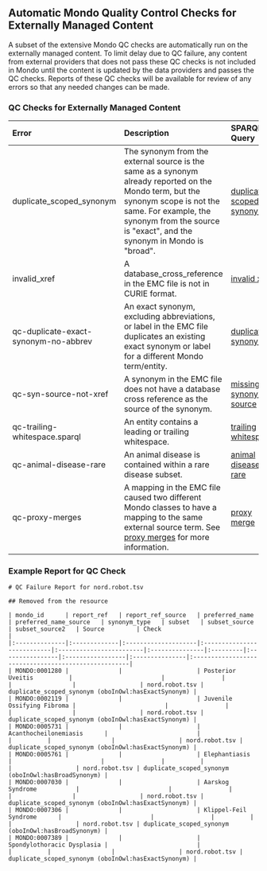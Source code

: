 ## Automatic Mondo Quality Control Checks for Externally Managed Content
A subset of the extensive Mondo QC checks are automatically run on the externally managed content. To limit delay due to QC failure, any content from external providers that does not pass these QC checks is not included in Mondo until the content is updated by the data providers and passes the QC checks. Reports of these QC checks will be available for review of any errors so that any needed changes can be made.

### QC Checks for Externally Managed Content
| Error | Description | SPARQL Query | 
|:------|:------------|:-------------|
| duplicate_scoped_synonym | The synonym from the external source is the same as a synonym already reported on the Mondo term, but the synonym scope is not the same. For example, the synonym from the source is "exact", and the synonym in Mondo is "broad".| <a href='https://robot.obolibrary.org/report_queries/duplicate_scoped_synonym' target='_blank'>duplicate scoped synonym</a> |
| invalid_xref | A database_cross_reference in the EMC file is not in CURIE format.| <a href='https://robot.obolibrary.org/report_queries/invalid_xref' target='_blank'>invalid xref</a> |
| qc-duplicate-exact-synonym-no-abbrev| An exact synonym, excluding abbreviations, or label in the EMC file duplicates an existing exact synonym or label for a different Mondo term/entity.| <a href='https://github.com/monarch-initiative/mondo/blob/master/src/sparql/qc/general/qc-duplicate-exact-synonym-no-abbrev.sparql' target='_blank'>duplicate synonyms</a>|
| qc-syn-source-not-xref| A synonym in the EMC file does not have a database cross reference as the source of the synonym.| <a href='https://github.com/monarch-initiative/mondo/blob/master/src/sparql/qc/general/qc-syn-source-not-xref.sparql' target='_blank'>missing synonym source</a>|
| qc-trailing-whitespace.sparql| An entity contains a leading or trailing whitespace. | <a href='https://github.com/monarch-initiative/mondo/blob/master/src/sparql/qc/general/qc-trailing-whitespace.sparql' target='_blank'>trailing whitespace</a>|
| qc-animal-disease-rare| An animal disease is contained within a rare disease subset. |<a href='https://github.com/monarch-initiative/mondo/blob/master/src/sparql/qc/mondo/qc-animal-disease-rare.sparql' target='_blank'>animal disease rare</a>|
| qc-proxy-merges| A mapping in the EMC file caused two different Mondo classes to have a mapping to the same external source term. See <a href='https://mondo.readthedocs.io/en/latest/editors-guide/proxy-merge/' target='_blank'>proxy merges</a> for more information.| <a href='https://github.com/monarch-initiative/mondo/blob/master/src/sparql/qc/mondo/qc-proxy-merges.sparql' target='_blank'>proxy merge</a>|


### Example Report for QC Check

```
# QC Failure Report for nord.robot.tsv

## Removed from the resource

| mondo_id      | report_ref   | report_ref_source   | preferred_name             | preferred_name_source   | synonym_type   | subset   | subset_source   | subset_source2   | Source         | Check                                               |
|:--------------|:-------------|:--------------------|:---------------------------|:------------------------|:---------------|:---------|:----------------|:-----------------|:---------------|:----------------------------------------------------|
| MONDO:0001280 |              |                     | Posterior Uveitis          |                         |                |          |                 |                  | nord.robot.tsv | duplicate_scoped_synonym (oboInOwl:hasExactSynonym) |
| MONDO:0002119 |              |                     | Juvenile Ossifying Fibroma |                         |                |          |                 |                  | nord.robot.tsv | duplicate_scoped_synonym (oboInOwl:hasExactSynonym) |
| MONDO:0005731 |              |                     | Acanthocheilonemiasis      |                         |                |          |                 |                  | nord.robot.tsv | duplicate_scoped_synonym (oboInOwl:hasExactSynonym) |
| MONDO:0005761 |              |                     | Elephantiasis              |                         |                |          |                 |                  | nord.robot.tsv | duplicate_scoped_synonym (oboInOwl:hasBroadSynonym) |
| MONDO:0007030 |              |                     | Aarskog Syndrome           |                         |                |          |                 |                  | nord.robot.tsv | duplicate_scoped_synonym (oboInOwl:hasExactSynonym) |
| MONDO:0007306 |              |                     | Klippel-Feil Syndrome      |                         |                |          |                 |                  | nord.robot.tsv | duplicate_scoped_synonym (oboInOwl:hasBroadSynonym) |
| MONDO:0007389 |              |                     | Spondylothoracic Dysplasia |                         |                |          |                 |                  | nord.robot.tsv | duplicate_scoped_synonym (oboInOwl:hasExactSynonym) |
```